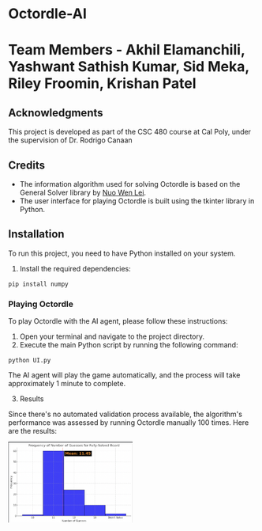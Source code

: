 # Octordle-AI

# Team Members -  Akhil Elamanchili, Yashwant Sathish Kumar, Sid Meka, Riley Froomin, Krishan Patel

## Acknowledgments

This project is developed as part of the CSC 480 course at Cal Poly, under the supervision of Dr. Rodrigo Canaan

## Credits

- The information algorithm used for solving Octordle is based on the General Solver library by [Nuo Wen Lei](https://github.com/NuoWenLei/Wordle_Solver).
- The user interface for playing Octordle is built using the tkinter library in Python.

## Installation

To run this project, you need to have Python installed on your system.

1. Install the required dependencies:

```
pip install numpy
```


### Playing Octordle

To play Octordle with the AI agent, please follow these instructions:

1. Open your terminal and navigate to the project directory.
2. Execute the main Python script by running the following command:
```
python UI.py
```
The AI agent will play the game automatically, and the process will take approximately 1 minute to complete.


3. Results

Since there's no automated validation process available, the algorithm's performance was assessed by running Octordle manually 100 times. Here are the results:

<img src="results.png" alt="Results" width="50%" height="50%">

